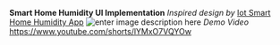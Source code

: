 **Smart Home Humidity UI Implementation**
*Inspired design by* [Iot Smart Home Humidity App](https://dribbble.com/shots/6683651-Iot-Smart-Home-Humidity-App)
![enter image description here](https://raw.githubusercontent.com/minuth/flutter-smart-home-humidity/master/banner.png)
*Demo Video*
https://www.youtube.com/shorts/lYMxO7VQYOw
